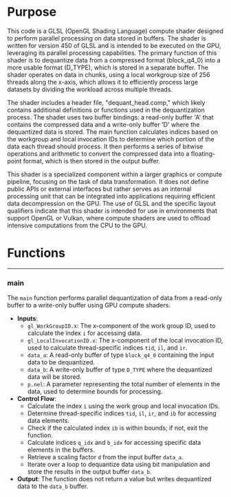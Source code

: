 # Purpose
This code is a GLSL (OpenGL Shading Language) compute shader designed to perform parallel processing on data stored in buffers. The shader is written for version 450 of GLSL and is intended to be executed on the GPU, leveraging its parallel processing capabilities. The primary function of this shader is to dequantize data from a compressed format (block_q4_0) into a more usable format (D_TYPE), which is stored in a separate buffer. The shader operates on data in chunks, using a local workgroup size of 256 threads along the x-axis, which allows it to efficiently process large datasets by dividing the workload across multiple threads.

The shader includes a header file, "dequant_head.comp," which likely contains additional definitions or functions used in the dequantization process. The shader uses two buffer bindings: a read-only buffer 'A' that contains the compressed data and a write-only buffer 'D' where the dequantized data is stored. The main function calculates indices based on the workgroup and local invocation IDs to determine which portion of the data each thread should process. It then performs a series of bitwise operations and arithmetic to convert the compressed data into a floating-point format, which is then stored in the output buffer.

This shader is a specialized component within a larger graphics or compute pipeline, focusing on the task of data transformation. It does not define public APIs or external interfaces but rather serves as an internal processing unit that can be integrated into applications requiring efficient data decompression on the GPU. The use of GLSL and the specific layout qualifiers indicate that this shader is intended for use in environments that support OpenGL or Vulkan, where compute shaders are used to offload intensive computations from the CPU to the GPU.
# Functions

---
### main
The `main` function performs parallel dequantization of data from a read-only buffer to a write-only buffer using GPU compute shaders.
- **Inputs**:
    - `gl_WorkGroupID.x`: The x-component of the work group ID, used to calculate the index `i` for accessing data.
    - `gl_LocalInvocationID.x`: The x-component of the local invocation ID, used to calculate thread-specific indices `tid`, `il`, and `ir`.
    - `data_a`: A read-only buffer of type `block_q4_0` containing the input data to be dequantized.
    - `data_b`: A write-only buffer of type `D_TYPE` where the dequantized data will be stored.
    - `p.nel`: A parameter representing the total number of elements in the data, used to determine bounds for processing.
- **Control Flow**:
    - Calculate the index `i` using the work group and local invocation IDs.
    - Determine thread-specific indices `tid`, `il`, `ir`, and `ib` for accessing data elements.
    - Check if the calculated index `ib` is within bounds; if not, exit the function.
    - Calculate indices `q_idx` and `b_idx` for accessing specific data elements in the buffers.
    - Retrieve a scaling factor `d` from the input buffer `data_a`.
    - Iterate over a loop to dequantize data using bit manipulation and store the results in the output buffer `data_b`.
- **Output**: The function does not return a value but writes dequantized data to the `data_b` buffer.


